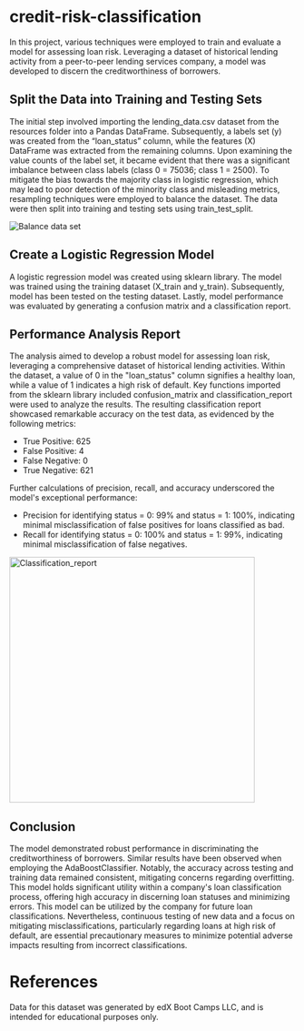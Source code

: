 # credit-risk-classification

In this project, various techniques were employed to train and evaluate a model for assessing loan risk. Leveraging a dataset of historical lending activity from a peer-to-peer lending services company, a model was developed to discern the creditworthiness of borrowers.


## Split the Data into Training and Testing Sets
The initial step involved importing the lending_data.csv dataset from the resources folder into a Pandas DataFrame. Subsequently, a labels set (y) was created from the “loan_status” column, while the features (X) DataFrame was extracted from the remaining columns. Upon examining the value counts of the label set, it became evident that there was a significant imbalance between class labels (class 0 = 75036; class 1 = 2500). To mitigate the bias towards the majority class in logistic regression, which may lead to poor detection of the minority class and misleading metrics, resampling techniques were employed to balance the dataset. The data were then split into training and testing sets using train_test_split.


![Balance data set](https://github.com/MarcoN16/credit-risk-classification/assets/150491559/3e1c8006-d92d-411b-82bf-682d72195ea9)


## Create a Logistic Regression Model
A logistic regression model was created using sklearn library. The model was trained using the training dataset (X_train and y_train). Subsequently, model has been tested on the testing dataset. Lastly, model performance was evaluated by generating a confusion matrix and a classification report.

## Performance Analysis Report
The analysis aimed to develop a robust model for assessing loan risk, leveraging a comprehensive dataset of historical lending activities. Within the dataset, a value of 0 in the "loan_status" column signifies a healthy loan, while a value of 1 indicates a high risk of default. Key functions imported from the sklearn library included confusion_matrix and classification_report were used to analyze the results. The resulting classification report showcased remarkable accuracy on the test data, as evidenced by the following metrics:

-	True Positive: 625
-	False Positive: 4
-	False Negative: 0
-	True Negative: 621

Further calculations of precision, recall, and accuracy underscored the model's exceptional performance:

- Precision for identifying status = 0: 99% and status = 1: 100%, indicating minimal misclassification of false positives for loans classified as bad.
-	Recall for identifying status = 0: 100% and status = 1: 99%, indicating minimal misclassification of false negatives.

<img width="432" alt="Classification_report" src="https://github.com/MarcoN16/credit-risk-classification/assets/150491559/5c84fb25-db84-4bb3-bd22-a2db82a3f306">


## Conclusion

The model demonstrated robust performance in discriminating the creditworthiness of borrowers. Similar results have been observed when employing the AdaBoostClassifier. Notably, the accuracy across testing and training data remained consistent, mitigating concerns regarding overfitting. This model holds significant utility within a company's loan classification process, offering high accuracy in discerning loan statuses and minimizing errors. This model can be utilized by the company for future loan classifications. Nevertheless, continuous testing of new data and a focus on mitigating misclassifications, particularly regarding loans at high risk of default, are essential precautionary measures to minimize potential adverse impacts resulting from incorrect classifications.


# References
Data for this dataset was generated by edX Boot Camps LLC, and is intended for educational purposes only.

